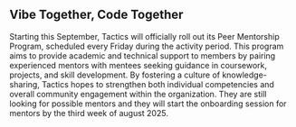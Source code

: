 ## Vibe Together, Code Together

Starting this September, Tactics will officially roll out its Peer Mentorship Program, scheduled every Friday during the activity period. This program aims to provide academic and technical support to members by pairing experienced mentors with mentees seeking guidance in coursework, projects, and skill development. By fostering a culture of knowledge-sharing, Tactics hopes to strengthen both individual competencies and overall community engagement within the organization. They are still looking for possible mentors and they will start the onboarding session for mentors by the third week of august 2025.